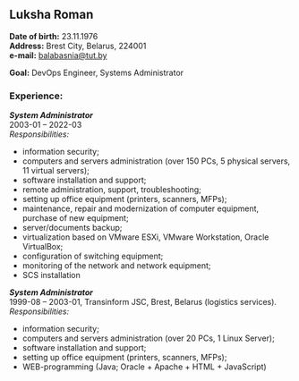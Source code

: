 ## Luksha Roman
**Date of birth:** 23.11.1976  
**Address:** Brest City, Belarus, 224001  
**e-mail:** balabasnia@tut.by

**Goal:** DevOps Engineer, Systems Administrator

### Experience:  
***System Administrator***  
2003-01 – 2022-03  
*Responsibilities:*
- information security;
- computers and servers administration (over 150 PCs, 5 physical servers, 11 virtual servers);
- software installation and support;
- remote administration, support, troubleshooting;
- setting up office equipment (printers, scanners, MFPs);
- maintenance, repair and modernization of computer equipment, purchase of new equipment;
- server/documents backup;
- virtualization based on VMware ESXi, VMware Workstation, Oracle VirtualBox;
- configuration of switching equipment;
- monitoring of the network and network equipment;
- SCS installation

***System Administrator***  
1999-08 – 2003-01, Transinform JSC, Brest, Belarus (logistics services).  
*Responsibilities:*  
- information security;
- computers and servers administration (over 20 PCs, 1 Linux Server);
- software installation and support;
- setting up office equipment (printers, scanners, MFPs);
- WEB-programming (Java; Oracle + Apache + HTML + JavaScript)
